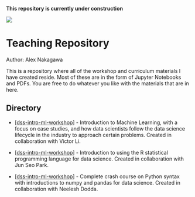 **This repository is currently under construction**

![](https://dss.berkeley.edu/static/img/logo.jpg)

# Teaching Repository

Author: Alex Nakagawa

This is a repository where all of the workshop and curriculum materials I have created reside. Most of these are in the form of Jupyter Notebooks and PDFs. You are free to do whatever you like with the materials that are in here.

## Directory

* [[dss-intro-ml-workshop](https://github.com/alexnakagawa/teaching/tree/master/dss-intro-ml-workshop)] - Introduction to Machine Learning, with a focus on case studies, and how data scientists follow the data science lifecycle in the industry to approach certain problems. Created in collaboration with Victor Li.

* [[dss-intro-ml-workshop](https://github.com/alexnakagawa/teaching/tree/master/dss-intro-r-workshop)] - Introduction to using the R statistical programming language for data science. Created in collaboration with Jun Seo Park.

* [[dss-intro-ml-workshop](https://github.com/alexnakagawa/teaching/tree/master/dss-python-ii-workshop)] - Complete crash course on Python syntax with introductions to numpy and pandas for data science. Created in collaboration with Neelesh Dodda.

